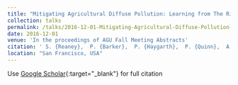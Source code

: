 ```yaml
---
title: "Mitigating Agricultural Diffuse Pollution: Learning from The River Eden Demonstration Test Catchment Experiments"
collection: talks
permalink: /talks/2016-12-01-Mitigating-Agricultural-Diffuse-Pollution-Learning-from-The-River-Eden-Demonstration-Test-Catchment-Experiments
date: 2016-12-01
venue: 'In the proceedings of AGU Fall Meeting Abstracts'
citation: ' S. {Reaney},  P. {Barker},  P. {Haygarth},  P. {Quinn},  A. {Aftab},  N. {Barber},  S. {Burke},  W. {Cleasby},  J. {Jonczyk},  G. {Owen}, &quot;Mitigating Agricultural Diffuse Pollution: Learning from The River Eden Demonstration Test Catchment Experiments.&quot; In the proceedings of AGU Fall Meeting Abstracts, 2016.'
location: "San Francisco, USA"
---
```

Use [Google Scholar](https://scholar.google.com/scholar?q=Mitigating+Agricultural+Diffuse+Pollution:+Learning+from+The+River+Eden+Demonstration+Test+Catchment+Experiments){:target="_blank"} for full citation
